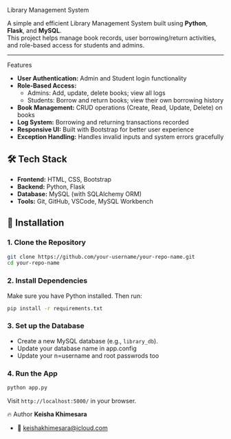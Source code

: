 Library Management System

A simple and efficient Library Management System built using **Python**, **Flask**, and **MySQL**.  
This project helps manage book records, user borrowing/return activities, and role-based access for students and admins.

---

Features
- **User Authentication:** Admin and Student login functionality
- **Role-Based Access:**
  - Admins: Add, update, delete books; view all logs
  - Students: Borrow and return books; view their own borrowing history
- **Book Management:** CRUD operations (Create, Read, Update, Delete) on books
- **Log System:** Borrowing and returning transactions recorded
- **Responsive UI:** Built with Bootstrap for better user experience
- **Exception Handling:** Handles invalid inputs and system errors gracefully

## 🛠️ Tech Stack
- **Frontend:** HTML, CSS, Bootstrap
- **Backend:** Python, Flask
- **Database:** MySQL (with SQLAlchemy ORM)
- **Tools:** Git, GitHub, VSCode, MySQL Workbench

## 🧩 Installation

### 1. Clone the Repository
```bash
git clone https://github.com/your-username/your-repo-name.git
cd your-repo-name
```

### 2. Install Dependencies
Make sure you have Python installed. Then run:
```bash
pip install -r requirements.txt
```

### 3. Set up the Database
- Create a new MySQL database (e.g., `library_db`).
- Update your database name in app.config
- Update your n=username and root passwrods too

### 4. Run the App
```bash
python app.py
```
Visit `http://localhost:5000/` in your browser.

🔥 Author
**Keisha Khimesara**  
- 📧 keishakhimesara@icloud.com
